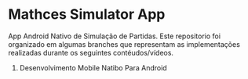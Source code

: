 # Mathces Simulator App

App Android Nativo de Simulação de Partidas. Este repositorio foi organizado em algumas branches que representam as implementações realizadas
durante os seguintes contéudos/vídeos.

  1. Desenvolvimento Mobile Natibo Para Android
